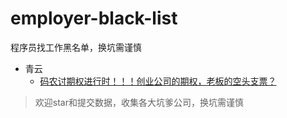 # employer-black-list
程序员找工作黑名单，换坑需谨慎


* 青云
  * [码农讨期权进行时！！！创业公司的期权，老板的空头支票？](http://www.weibo.com/ttarticle/p/show?id=2309403986279338497572)
  


> 欢迎star和提交数据，收集各大坑爹公司，换坑需谨慎

